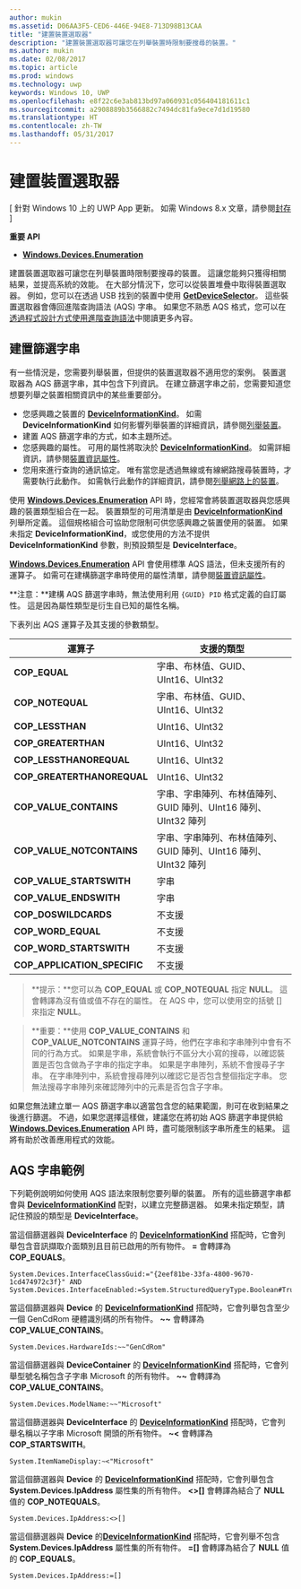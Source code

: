 ```yaml
---
author: mukin
ms.assetid: D06AA3F5-CED6-446E-94E8-713D98B13CAA
title: "建置裝置選取器"
description: "建置裝置選取器可讓您在列舉裝置時限制要搜尋的裝置。"
ms.author: mukin
ms.date: 02/08/2017
ms.topic: article
ms.prod: windows
ms.technology: uwp
keywords: Windows 10, UWP
ms.openlocfilehash: e8f22c6e3ab813bd97a060931c056404181611c1
ms.sourcegitcommit: a2908889b3566882c7494dc81fa9ece7d1d19580
ms.translationtype: HT
ms.contentlocale: zh-TW
ms.lasthandoff: 05/31/2017
---
```

# <a name="build-a-device-selector"></a>建置裝置選取器

\[ 針對 Windows 10 上的 UWP App 更新。 如需 Windows 8.x 文章，請參閱[封存](http://go.microsoft.com/fwlink/p/?linkid=619132) \]


**重要 API**

- [**Windows.Devices.Enumeration**](https://docs.microsoft.com/en-us/uwp/api/Windows.Devices.Enumeration)

建置裝置選取器可讓您在列舉裝置時限制要搜尋的裝置。 這讓您能夠只獲得相關結果，並提高系統的效能。 在大部分情況下，您可以從裝置堆疊中取得裝置選取器。 例如，您可以在透過 USB 找到的裝置中使用 [**GetDeviceSelector**](https://msdn.microsoft.com/library/windows/apps/Dn264015)。 這些裝置選取器會傳回進階查詢語法 (AQS) 字串。 如果您不熟悉 AQS 格式，您可以在[透過程式設計方式使用進階查詢語法](https://msdn.microsoft.com/library/windows/desktop/Bb266512)中閱讀更多內容。

## <a name="building-the-filter-string"></a>建置篩選字串

有一些情況是，您需要列舉裝置，但提供的裝置選取器不適用您的案例。 裝置選取器為 AQS 篩選字串，其中包含下列資訊。 在建立篩選字串之前，您需要知道您想要列舉之裝置相關資訊中的某些重要部分。

-   您感興趣之裝置的 [**DeviceInformationKind**](https://msdn.microsoft.com/library/windows/apps/Dn948991)。 如需 **DeviceInformationKind** 如何影響列舉裝置的詳細資訊，請參閱[列舉裝置](enumerate-devices.md)。
-   建置 AQS 篩選字串的方式，如本主題所述。
-   您感興趣的屬性。 可用的屬性將取決於 [**DeviceInformationKind**](https://msdn.microsoft.com/library/windows/apps/Dn948991)。 如需詳細資訊，請參閱[裝置資訊屬性](device-information-properties.md)。
-   您用來進行查詢的通訊協定。 唯有當您是透過無線或有線網路搜尋裝置時，才需要執行此動作。 如需執行此動作的詳細資訊，請參閱[列舉網路上的裝置](enumerate-devices-over-a-network.md)。

使用 [**Windows.Devices.Enumeration**](https://msdn.microsoft.com/library/windows/apps/BR225459) API 時，您經常會將裝置選取器與您感興趣的裝置類型組合在一起。 裝置類型的可用清單是由 [**DeviceInformationKind**](https://msdn.microsoft.com/library/windows/apps/Dn948991) 列舉所定義。 這個規格組合可協助您限制可供您感興趣之裝置使用的裝置。 如果未指定 **DeviceInformationKind**，或您使用的方法不提供 **DeviceInformationKind** 參數，則預設類型是 **DeviceInterface**。

[**Windows.Devices.Enumeration**](https://msdn.microsoft.com/library/windows/apps/BR225459) API 會使用標準 AQS 語法，但未支援所有的運算子。 如需可在建構篩選字串時使用的屬性清單，請參閱[裝置資訊屬性](device-information-properties.md)。

**注意：**建構 AQS 篩選字串時，無法使用利用 `{GUID} PID` 格式定義的自訂屬性。 這是因為屬性類型是衍生自已知的屬性名稱。

 

下表列出 AQS 運算子及其支援的參數類型。

| 運算子                       | 支援的類型                                                             |
|--------------------------------|-----------------------------------------------------------------------------|
| **COP\_EQUAL**                 | 字串、布林值、GUID、UInt16、UInt32                                       |
| **COP\_NOTEQUAL**              | 字串、布林值、GUID、UInt16、UInt32                                       |
| **COP\_LESSTHAN**              | UInt16、UInt32                                                              |
| **COP\_GREATERTHAN**           | UInt16、UInt32                                                              |
| **COP\_LESSTHANOREQUAL**       | UInt16、UInt32                                                              |
| **COP\_GREATERTHANOREQUAL**    | UInt16、UInt32                                                              |
| **COP\_VALUE\_CONTAINS**       | 字串、字串陣列、布林值陣列、GUID 陣列、UInt16 陣列、UInt32 陣列 |
| **COP\_VALUE\_NOTCONTAINS**    | 字串、字串陣列、布林值陣列、GUID 陣列、UInt16 陣列、UInt32 陣列 |
| **COP\_VALUE\_STARTSWITH**     | 字串                                                                      |
| **COP\_VALUE\_ENDSWITH**       | 字串                                                                      |
| **COP\_DOSWILDCARDS**          | 不支援                                                               |
| **COP\_WORD\_EQUAL**           | 不支援                                                               |
| **COP\_WORD\_STARTSWITH**      | 不支援                                                               |
| **COP\_APPLICATION\_SPECIFIC** | 不支援                                                               |


> **提示：**您可以為 **COP\_EQUAL** 或 **COP\_NOTEQUAL** 指定 **NULL**。 這會轉譯為沒有值或值不存在的屬性。 在 AQS 中，您可以使用空的括號 \[\] 來指定 **NULL**。

> **重要：**使用 **COP\_VALUE\_CONTAINS** 和 **COP\_VALUE\_NOTCONTAINS** 運算子時，他們在字串和字串陣列中會有不同的行為方式。 如果是字串，系統會執行不區分大小寫的搜尋，以確認裝置是否包含做為子字串的指定字串。 如果是字串陣列，系統不會搜尋子字串。 在字串陣列中，系統會搜尋陣列以確認它是否包含整個指定字串。 您無法搜尋字串陣列來確認陣列中的元素是否包含子字串。

如果您無法建立單一 AQS 篩選字串以適當包含您的結果範圍，則可在收到結果之後進行篩選。 不過，如果您選擇這樣做，建議您在將初始 AQS 篩選字串提供給 [**Windows.Devices.Enumeration**](https://msdn.microsoft.com/library/windows/apps/BR225459) API 時，盡可能限制該字串所產生的結果。 這將有助於改善應用程式的效能。

## <a name="aqs-string-examples"></a>AQS 字串範例

下列範例說明如何使用 AQS 語法來限制您要列舉的裝置。 所有的這些篩選字串都會與 [**DeviceInformationKind**](https://msdn.microsoft.com/library/windows/apps/Dn948991) 配對，以建立完整篩選器。 如果未指定類型，請記住預設的類型是 **DeviceInterface**。

當這個篩選器與 **DeviceInterface** 的 [**DeviceInformationKind**](https://msdn.microsoft.com/library/windows/apps/Dn948991) 搭配時，它會列舉包含音訊擷取介面類別且目前已啟用的所有物件。 **=** 會轉譯為 **COP\_EQUALS**。

``` syntax
System.Devices.InterfaceClassGuid:="{2eef81be-33fa-4800-9670-1cd474972c3f}" AND
System.Devices.InterfaceEnabled:=System.StructuredQueryType.Boolean#True
```

當這個篩選器與 **Device** 的 [**DeviceInformationKind**](https://msdn.microsoft.com/library/windows/apps/Dn948991) 搭配時，它會列舉包含至少一個 GenCdRom 硬體識別碼的所有物件。 **~~** 會轉譯為 **COP\_VALUE\_CONTAINS**。

``` syntax
System.Devices.HardwareIds:~~"GenCdRom"
```

當這個篩選器與 **DeviceContainer** 的 [**DeviceInformationKind**](https://msdn.microsoft.com/library/windows/apps/Dn948991) 搭配時，它會列舉型號名稱包含子字串 Microsoft 的所有物件。 **~~** 會轉譯為 **COP\_VALUE\_CONTAINS**。

``` syntax
System.Devices.ModelName:~~"Microsoft"
```

當這個篩選器與 **DeviceInterface** 的 [**DeviceInformationKind**](https://msdn.microsoft.com/library/windows/apps/Dn948991) 搭配時，它會列舉名稱以子字串 Microsoft 開頭的所有物件。 **~&lt;** 會轉譯為 **COP\_STARTSWITH**。

``` syntax
System.ItemNameDisplay:~<"Microsoft"
```

當這個篩選器與 **Device** 的 [**DeviceInformationKind**](https://msdn.microsoft.com/library/windows/apps/Dn948991) 搭配時，它會列舉包含 **System.Devices.IpAddress** 屬性集的所有物件。 **&lt;&gt;\[\]** 會轉譯為結合了 **NULL** 值的 **COP\_NOTEQUALS**。

``` syntax
System.Devices.IpAddress:<>[]
```

當這個篩選器與 **Device** 的[**DeviceInformationKind**](https://msdn.microsoft.com/library/windows/apps/Dn948991) 搭配時，它會列舉不包含 **System.Devices.IpAddress** 屬性集的所有物件。 **=\[\]** 會轉譯為結合了 **NULL** 值的 **COP\_EQUALS**。

``` syntax
System.Devices.IpAddress:=[]
```

 

 
